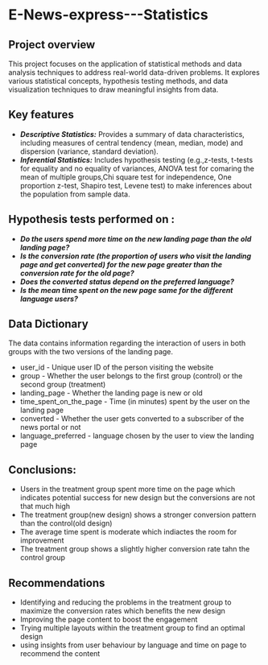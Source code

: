 # E-News-express---Statistics

## Project overview
This project focuses on the application of statistical methods and data analysis techniques to address real-world data-driven problems. It explores various statistical concepts, hypothesis testing methods, and data visualization techniques to draw meaningful insights from data.

## Key features 
* *__Descriptive Statistics:__* Provides a summary of data characteristics, including measures of central tendency (mean, median, mode) and dispersion (variance, standard deviation).
* *__Inferential Statistics:__* Includes hypothesis testing (e.g.,z-tests, t-tests for equality and no equality of variances, ANOVA test for comaring the mean of multiple groups,Chi square test for independence, One proportion z-test, Shapiro test, Levene test) to make inferences about the population from sample data.

## Hypothesis tests performed on :
* __*Do the users spend more time on the new landing page than the old landing page?*__
* __*Is the conversion rate (the proportion of users who visit the landing page and get converted) for the new page greater than the conversion rate for the old page?*__
* __*Does the converted status depend on the preferred language?*__
* __*Is the mean time spent on the new page same for the different language users?*__

## Data Dictionary
The data contains information regarding the interaction of users in both groups with the two versions of the landing page.
* user_id - Unique user ID of the person visiting the website
* group - Whether the user belongs to the first group (control) or the second group (treatment)
* landing_page - Whether the landing page is new or old
* time_spent_on_the_page - Time (in minutes) spent by the user on the landing page
* converted - Whether the user gets converted to a subscriber of the news portal or not
* language_preferred - language chosen by the user to view the landing page
 
## Conclusions:
* Users in the treatment group spent more time on the page which indicates potential success for new design but the conversions are not that much high
* The treatment group(new design) shows a stronger conversion pattern than the control(old design)
* The average time spent is moderate which indiactes the room for improvement
* The treatment group shows a slightly higher conversion rate tahn the control group
## Recommendations
* Identifying and reducing the problems in the treatment group to maximize the conversion rates which benefits the new design
* Improving the page content to boost the engagement
* Trying multiple layouts within the treatment group to find an optimal design
* using insights from user behaviour by language and time on page to recommend the content
